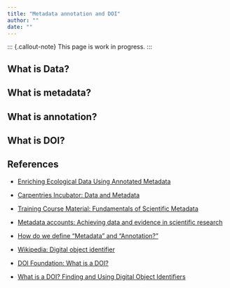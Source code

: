 ```yaml
---
title: "Metadata annotation and DOI"
author: ""
date: ""
---
```


::: {.callout-note}
This page is work in progress.
:::

## What is Data?

<!-- TODO -->

## What is metadata?

<!-- TODO -->

## What is annotation?

<!-- TODO -->

## What is DOI?

<!-- TODO -->


## References

- [Enriching Ecological Data Using Annotated
Metadata](https://lternet.edu/stories/enriching-ecological-data-using-annotated-metadata/)

- [Carpentries Incubator: Data and
  Metadata](https://carpentries-incubator.github.io/scientific-metadata/instructor/data-metadata.html)

- [Training Course Material: Fundamentals of Scientific
  Metadata](https://zenodo.org/records/10091708)

- [Metadata accounts: Achieving data and evidence in scientific
  research](https://pmc.ncbi.nlm.nih.gov/articles/PMC7323761/)

- [How do we define “Metadata” and
  “Annotation?”](https://forums.ohdsi.org/t/how-do-we-define-metadata-and-annotation/4424)

- [Wikipedia: Digital object
  identifier](https://en.wikipedia.org/wiki/Digital_object_identifier)

- [DOI Foundation: What is a
  DOI?](https://www.doi.org/the-identifier/what-is-a-doi/)

- [What is a DOI? Finding and Using Digital Object
  Identifiers](https://www.scribbr.com/citing-sources/what-is-a-doi/)
